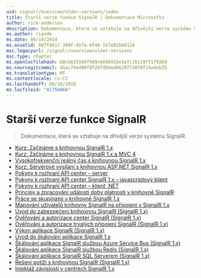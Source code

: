 ```yaml
---
uid: signalr/overview/older-versions/index
title: Starší verze funkce SignalR | Dokumentace Microsoftu
author: rick-anderson
description: Dokumentace, která se vztahuje na dřívější verze systému SignalR.
ms.author: riande
ms.date: 09/19/2014
ms.assetid: 607f4617-380f-41fa-bf46-147e82bb8124
msc.legacyurl: /signalr/overview/older-versions
msc.type: chapter
ms.openlocfilehash: b0cb625166f9d9c669891be1efc2b119ff1f92b9
ms.sourcegitcommit: 45ac74e400f9f2b7dbded66297730f6f14a4eb25
ms.translationtype: MT
ms.contentlocale: cs-CZ
ms.lasthandoff: 08/16/2018
ms.locfileid: "41756866"
---
```

<a name="signalr-older-versions"></a>Starší verze funkce SignalR
====================
> Dokumentace, která se vztahuje na dřívější verze systému SignalR.


- [Kurz: Začínáme s knihovnou SignalR 1.x](tutorial-getting-started-with-signalr.md)
- [Kurz: Začínáme s knihovnou SignalR 1.x a MVC 4](tutorial-getting-started-with-signalr-and-mvc-4.md)
- [Vysokofrekvenční reálný čas s knihovnou SignalR 1.x](tutorial-high-frequency-realtime-with-signalr.md)
- [Kurz: Serverové vysílání s knihovnou ASP.NET SignalR 1.x](tutorial-server-broadcast-with-aspnet-signalr.md)
- [Pokyny k rozhraní API center – server](signalr-1x-hubs-api-guide-server.md)
- [Pokyny k rozhraní API center SignalR 1.x – javascriptový klient](signalr-1x-hubs-api-guide-javascript-client.md)
- [Pokyny k rozhraní API center – klient .NET](signalr-1x-hubs-api-guide-net-client.md)
- [Principy a zpracování událostí doby platnosti v knihovně SignalR](handling-connection-lifetime-events.md)
- [Práce se skupinami v knihovně SignalR 1.x](working-with-groups.md)
- [Mapování uživatelů knihovny SignalR na připojení v SignalR 1.x](mapping-users-to-connections.md)
- [Úvod do zabezpečení knihovnou SignalR (SignalR 1.x)](introduction-to-security.md)
- [Ověřování a autorizace center SignalR (SignalR 1.x)](hub-authorization.md)
- [Ověřování a autorizace trvalých připojení SignalR (SignalR 1.x)](persistent-connection-authorization.md)
- [Výkon aplikace SignalR (SignalR 1.x)](signalr-performance.md)
- [Úvod do škálování aplikace SignalR 1.x](scaleout-in-signalr.md)
- [Škálování aplikace SignalR službou Azure Service Bus (SignalR 1.x)](scaleout-with-windows-azure-service-bus.md)
- [Škálování aplikace SignalR službou Redis (SignalR 1.x)](scaleout-with-redis.md)
- [Škálování aplikace SignalR SQL Serverem (SignalR 1.x)](scaleout-with-sql-server.md)
- [Řešení potíží s knihovnou SignalR (SignalR 1.x)](troubleshooting.md)
- [Injektáž závislostí v centrech SignalR 1.x](dependency-injection.md)

